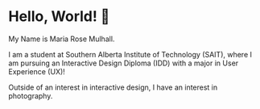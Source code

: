 # Hello, World! 👋

My Name is Maria Rose Mulhall.

I am a student at Southern Alberta Institute of Technology (SAIT), where I am pursuing an Interactive Design Diploma (IDD) with a major in User Experience (UX)!

Outside of an interest in interactive design, I have an interest in photography.

